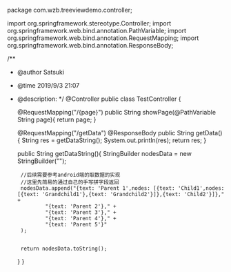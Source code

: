 package com.wzb.treeviewdemo.controller;

import org.springframework.stereotype.Controller;
import org.springframework.web.bind.annotation.PathVariable;
import org.springframework.web.bind.annotation.RequestMapping;
import org.springframework.web.bind.annotation.ResponseBody;

/**
 * @author Satsuki
 * @time 2019/9/3 21:07
 * @description:
 */
@Controller
public class TestController {

    @RequestMapping("/{page}")
    public String showPage(@PathVariable String page){
        return page;
    }

    @RequestMapping("/getData")
    @ResponseBody
    public String  getData(){
        String res = getDataString();
        System.out.println(res);
        return res;
    }

    public String getDataString(){
        StringBuilder nodesData = new StringBuilder("");

        //后续需要参考android端的取数据的实现
        //这里先简易的通过自己的手写拼字段返回
        nodesData.append("{text: 'Parent 1',nodes: [{text: 'Child1',nodes: [{text: 'Grandchild1'},{text: 'Grandchild2'}]},{text: 'Child2'}]}," +
                "{text: 'Parent 2'}," +
                "{text: 'Parent 3'}," +
                "{text: 'Parent 4'}," +
                "{text: 'Parent 5'}"
        );


        return nodesData.toString();
    }
}
